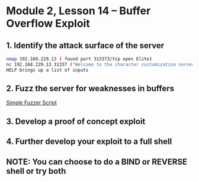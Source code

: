 # Module 2, Lesson 14 – Buffer Overflow Exploit

## 1. Identify the attack surface of the server

```bash
nmap 192.168.229.13 ( found port 313373/tcp open Elite)
nc 192.168.229.13 31337 ("Welcome to the character customizatino server! Type HELP for options")
HELP brings up a list of inputs
```

## 2. Fuzz the server for weaknesses in buffers

[Simple Fuzzer Script](../Scripts/Mod2L13-Simple-Fuzzer.md#actual-fuzzer-script)

## 3. Develop a proof of concept exploit

## 4. Further develop your exploit to a full shell

## NOTE: You can choose to do a BIND or REVERSE shell or try both
